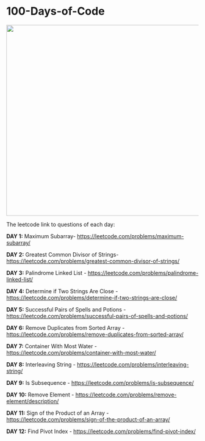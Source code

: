 # 100-Days-of-Code

<img src ="https://github.com/AswinPKumar01/100-Days-of-Code/assets/118362715/05779e33-d524-41ee-8f3b-31e4595f5f01" width ="600" height = "500">

The leetcode link to questions of each day:

**DAY 1:** Maximum Subarray- https://leetcode.com/problems/maximum-subarray/

**DAY 2:** Greatest Common Divisor of Strings- https://leetcode.com/problems/greatest-common-divisor-of-strings/

**DAY 3:** Palindrome Linked List - https://leetcode.com/problems/palindrome-linked-list/

**DAY 4:** Determine if Two Strings Are Close - https://leetcode.com/problems/determine-if-two-strings-are-close/

**DAY 5:** Successful Pairs of Spells and Potions - https://leetcode.com/problems/successful-pairs-of-spells-and-potions/

**DAY 6:** Remove Duplicates from Sorted Array - https://leetcode.com/problems/remove-duplicates-from-sorted-array/

**DAY 7:** Container With Most Water - https://leetcode.com/problems/container-with-most-water/

**DAY 8:** Interleaving String - https://leetcode.com/problems/interleaving-string/

**DAY 9:** Is Subsequence - https://leetcode.com/problems/is-subsequence/

**DAY 10:** Remove Element - https://leetcode.com/problems/remove-element/description/

**DAY 11:** Sign of the Product of an Array - https://leetcode.com/problems/sign-of-the-product-of-an-array/

**DAY 12:** Find Pivot Index - https://leetcode.com/problems/find-pivot-index/
